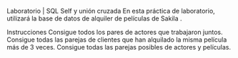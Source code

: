 Laboratorio | SQL Self y unión cruzada
En esta práctica de laboratorio, utilizará la base de datos de alquiler de películas de Sakila .

Instrucciones
Consigue todos los pares de actores que trabajaron juntos.
Consigue todas las parejas de clientes que han alquilado la misma película más de 3 veces.
Consigue todas las parejas posibles de actores y películas.

